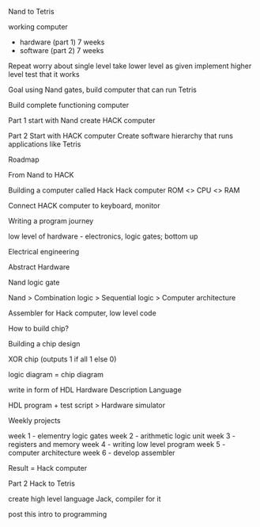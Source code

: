 
Nand to Tetris

working computer
- hardware (part 1) 7 weeks
- software (part 2) 7 weeks

Repeat
worry about single level
take lower level as given
implement higher level
test that it works

Goal
using Nand gates, build computer that can run Tetris

Build complete functioning computer

Part 1
start with Nand
create HACK computer

Part 2
Start with HACK computer
Create software hierarchy that
runs applications like Tetris

Roadmap

From Nand to HACK

Building a computer called Hack
Hack computer
ROM <> CPU <> RAM

Connect HACK computer to keyboard, monitor

Writing a program journey

low level of hardware - electronics, logic gates; bottom up

Electrical engineering

Abstract Hardware

Nand logic gate

Nand > Combination logic > Sequential logic > Computer architecture

Assembler for Hack computer, low level code

How to build chip?

Building a chip design

XOR chip (outputs 1 if all 1 else 0)

logic diagram = chip diagram

write in form of HDL Hardware Description Language

HDL program + test script > Hardware simulator

Weekly projects

week 1 - elementry logic gates
week 2 - arithmetic logic unit
week 3 - registers and memory
week 4 - writing low level program
week 5 - computer architecture
week 6 - develop assembler

Result = Hack computer

Part 2
Hack to Tetris

create high level language Jack, compiler for it

post this intro to programming


